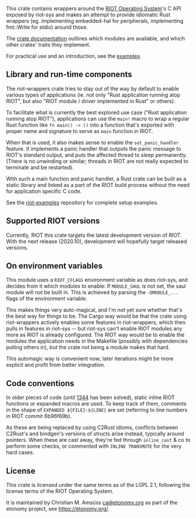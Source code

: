 This crate contains wrappers around the [RIOT Operating
System](https://riot-os.org/)'s C API exposed by riot-sys and
makes an attempt to provide idiomatic Rust wrappers (eg. implementing
embedded-hal for peripherals, implementing fmt::Write for stdio) around those.

The [crate documentation](https://rustdoc.etonomy.org/riot_wrappers/) outlines which
modules are available, and which other crates' traits they implement.

For practical use and an introduction, see the
[examples](https://gitlab.com/etonomy/riot-examples/).

Library and run-time components
-------------------------------

The riot-wrappers crate tries to stay out of the way by default to enable
various types of applications (ie. not only "Rust application running atop
RIOT", but also "RIOT module / driver implemented in Rust" or others).

To facilitate what is currently the best explored use case ("Rust application
running atop RIOT"), applications can use the ``main!`` macro to wrap a regular
Rust function like ``fn main() -> ()`` into a function that's exported with
proper name and signature to serve as ``main`` function in RIOT.

When that is used, it also makes sense to enable the ``set_panic_handler``
feature. It implements a panic handler that outputs the panic message to RIOT's
standard output, and puts the affected thread to sleep permanently.  (There is
no unwinding or similar; threads in RIOT are not really expected to terminate
and be restarted).

With such a main function and panic handler, a Rust crate can be built as a
static library and linked as a part of the RIOT build process without the need
for application specific C code.

See the [riot-examples](https://gitlab.com/etonomy/riot-examples) repository
for complete setup examples.

Supported RIOT versions
-----------------------

Currently, RIOT this crate targets the latest development version of RIOT. With
the next release (2020.10), development will hopefully target released
versions.

On environment variables
------------------------

This module uses a `RIOT_CFLAGS` environment variable as does riot-sys,
and decides from it which modules to enable: If `MODULE_SAUL` is not set, the
saul module will not be built in. This is achieved by parsing the
`-DMODULE_...` flags of the environment variable.

This makes things very auto-magical, and I'm not yet sure whether that's the
best way for things to be. The Cargo way would be that the crate using
riot-wrappers actively enables some features in riot-wrappers, which then pulls
in features in riot-sys -- but riot-sys can't enable RIOT modules any more as
RIOT is already configured. The RIOT way would be to enable the modules the
application needs in the Makefile (possibly with dependencies pulling others
in), but the crate not being a module makes that hard.

This automagic way is convenient now; later iterations might be more explicit
and profit from better integration.

Code conventions
----------------

In older pieces of code (until [1344] has been solved), static inline RIOT functions
or expanded macros are used. To keep track of them, comments in the shape of
``EXPANDED ${FILE}:${LINE}`` are set (referring to line numbers in RIOT commit 6b96f69b).

[1344]: https://github.com/rust-lang/rust-bindgen/issues/1344

As these are being replaced by using C2Rust idioms, conflicts between C2Rust's
and bindgen's versions of structs arise instead, typically around pointers. When these
are cast away, they're fed through `inline_cast` & co to perform some checks,
or commented with ``INLINE TRANSMUTE`` for the very hard cases.

License
-------

This crate is licensed under the same terms as of the LGPL 2.1, following the
license terms of the RIOT Operating System.

It is maintained by Christian M. Amsüss <ca@etonomy.org> as part of the etonomy
project, see <https://etonomy.org/>.
